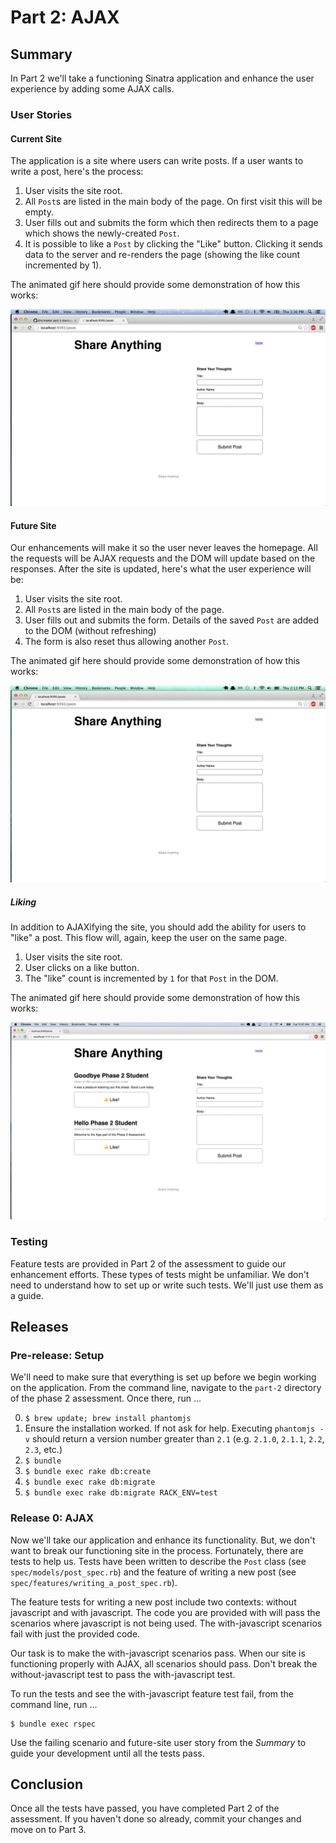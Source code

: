 # Part 2:  AJAX

## Summary
In Part 2 we'll take a functioning Sinatra application and enhance the user experience by adding some AJAX calls.

### User Stories
#### Current Site

The application is a site where users can write posts.  If a user wants to write a post, here's the process:

1. User visits the site root.
1. All `Post`s are listed in the main body of the page. On first visit this
   will be empty.
1. User fills out and submits the form which then redirects them to a page
   which shows the newly-created `Post`.
1. It is possible to like a `Post` by clicking the "Like" button. Clicking it
   sends data to the server and re-renders the page (showing the like count
   incremented by 1).

The animated gif here should provide some demonstration of how this works:

![](mockups/original_functionality.gif)

#### Future Site

Our enhancements will make it so the user never leaves the homepage.  All the requests will be AJAX requests and the DOM will update based on the responses.  After the site is updated, here's what the user experience will be:


1. User visits the site root.
1. All `Post`s are listed in the main body of the page.
1. User fills out and submits the form.  Details of the saved `Post` are added
   to the DOM (without refreshing)
1. The form is also reset thus allowing another `Post`.

The animated gif here should provide some demonstration of how this works:

![](mockups/ajax_post.gif)

##### Liking

In addition to AJAXifying the site, you should add the ability for users to "like" a post. This flow will, again, keep the user on the same page.

1. User visits the site root.
1. User clicks on a like button.
1. The "like" count is incremented by `1` for that `Post` in the DOM.

The animated gif here should provide some demonstration of how this works:

![](mockups/like_functionality.gif)


### Testing
Feature tests are provided in Part 2 of the assessment to guide our enhancement efforts. These types of tests might be unfamiliar.  We don't need to understand how to set up or write such tests.  We'll just use them as a guide.

## Releases
### Pre-release:  Setup
We'll need to make sure that everything is set up before we begin working on the application.  From the command line, navigate to the `part-2` directory of the phase 2 assessment.  Once there, run ...

0. `$ brew update; brew install phantomjs`
0. Ensure the installation worked. If not ask for help. Executing `phantomjs -v` should return a version number greater than `2.1` (e.g. `2.1.0`, `2.1.1`, `2.2`, `2.3`, etc.)
0. `$ bundle`
0. `$ bundle exec rake db:create`
0. `$ bundle exec rake db:migrate`
0. `$ bundle exec rake db:migrate RACK_ENV=test`

### Release 0: AJAX
Now we'll take our application and enhance its functionality.  But, we don't want to break our functioning site in the process.  Fortunately, there are tests to help us.  Tests have been written to describe the `Post` class (see `spec/models/post_spec.rb`) and the feature of writing a new post (see `spec/features/writing_a_post_spec.rb`).

The feature tests for writing a new post include two contexts:  without javascript and with javascript.  The code you are provided with will pass the scenarios where javascript is not being used.  The with-javascript scenarios fail with just the provided code.

Our task is to make the with-javascript scenarios pass.  When our site is functioning properly with AJAX, all scenarios should pass.  Don't break the without-javascript test to pass the with-javascript test.

To run the tests and see the with-javascript feature test fail, from the command line, run ...

```
$ bundle exec rspec
```

Use the failing scenario and future-site user story from the *Summary* to guide your development until all the tests pass.

## Conclusion
Once all the tests have passed, you have completed Part 2 of the assessment. If you haven't done so already, commit your changes and move on to Part 3.
